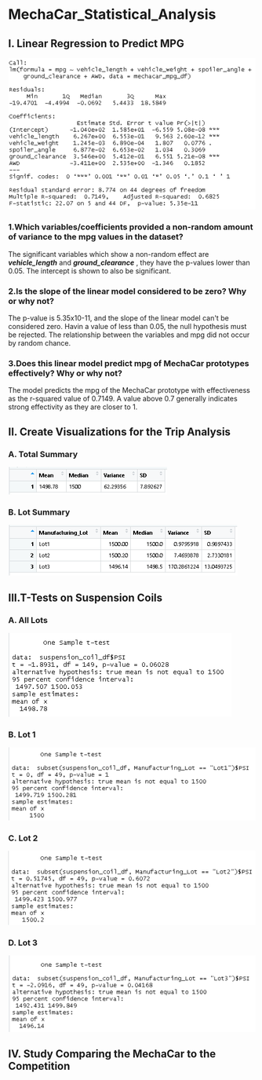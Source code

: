 # MechaCar_Statistical_Analysis

## I. Linear Regression to Predict MPG

![](images/DEL1.PNG)

### 1.Which variables/coefficients provided a non-random amount of variance to the mpg values in the dataset?

The significant variables which show a non-random effect are ***vehicle_length*** and ***ground_clearance*** , they have the p-values lower than 0.05. The intercept is shown to also be significant.

### 2.Is the slope of the linear model considered to be zero? Why or why not?

The p-value is 5.35x10-11, and the slope of the linear model can't be considered zero. Havin a value of less than 0.05, the null hypothesis must be rejected. The relationship between the variables and mpg did not occur by random chance.

### 3.Does this linear model predict mpg of MechaCar prototypes effectively? Why or why not?

The model predicts the mpg of the MechaCar prototype with effectiveness as the r-squared value of 0.7149. A value above 0.7  generally indicates strong effectivity as they are closer to 1.



## II. Create Visualizations for the Trip Analysis

### A. Total Summary

![](images/DEL2.1.PNG)

### B. Lot Summary

![](images/DEL2.2.PNG)

## III.T-Tests on Suspension Coils

### A. All Lots

![](images/DEL3.1.PNG)

### B. Lot 1

![](images/DEL3.2.PNG)

### C. Lot 2

![](images/DEL3.3.PNG)

### D. Lot 3

![](images/DEL3.4.PNG)


## IV. Study Comparing the MechaCar to the Competition
